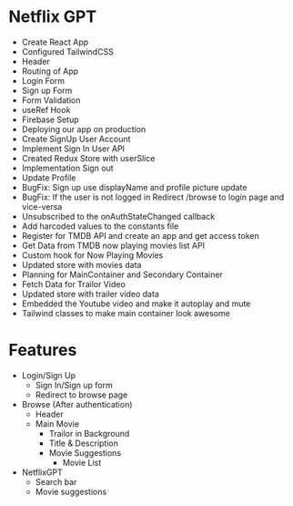 # Netflix GPT

- Create React App
- Configured TailwindCSS
- Header
- Routing of App
- Login Form
- Sign up Form
- Form Validation
- useRef Hook
- Firebase Setup
- Deploying our app on production
- Create SignUp User Account
- Implement Sign In User API
- Created Redux Store with userSlice
- Implementation Sign out
- Update Profile
- BugFix: Sign up use displayName and profile picture update
- BugFix: If the user is not logged in Redirect /browse to login page and vice-versa
- Unsubscribed to the onAuthStateChanged callback
- Add harcoded values to the constants file
- Register for TMDB API and create an app and get access token
- Get Data from TMDB now playing movies list API
- Custom hook for Now Playing Movies
- Updated store with movies data
- Planning for MainContainer and Secondary Container
- Fetch Data for Trailor Video
- Updated store with trailer video data
- Embedded the Youtube video and make it autoplay and mute
- Tailwind classes to make main container look awesome



# Features
- Login/Sign Up
  - Sign In/Sign up form
  - Redirect to browse page
- Browse (After authentication)
  - Header
  - Main Movie
      - Trailor in Background
      - Title & Description
      - Movie Suggestions
        - Movie List 
- NetflixGPT
  - Search bar
  - Movie suggestions